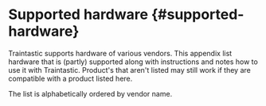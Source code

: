 # Supported hardware {#supported-hardware}

Traintastic supports hardware of various vendors.
This appendix list hardware that is (partly) supported along with instructions and notes how to use it with Traintastic.
Product's that aren't listed may still work if they are compatible with a product listed here.

The list is alphabetically ordered by vendor name.
